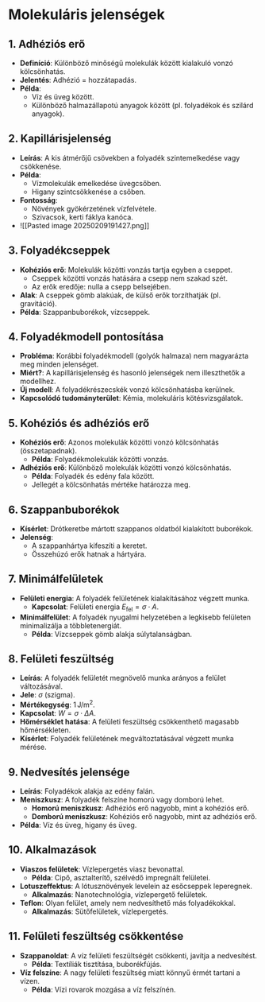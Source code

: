# Molekuláris jelenségek

## 1. Adhéziós erő
- **Definíció**: Különböző minőségű molekulák között kialakuló vonzó kölcsönhatás.
- **Jelentés**: Adhézió = hozzátapadás.
- **Példa**: 
  - Víz és üveg között.
  - Különböző halmazállapotú anyagok között (pl. folyadékok és szilárd anyagok).

## 2. Kapillárisjelenség
- **Leírás**: A kis átmérőjű csövekben a folyadék szintemelkedése vagy csökkenése.
- **Példa**: 
  - Vízmolekulák emelkedése üvegcsőben.
  - Higany szintcsökkenése a csőben.
- **Fontosság**:
  - Növények gyökérzetének vízfelvétele.
  - Szivacsok, kerti fáklya kanóca.
- ![[Pasted image 20250209191427.png]]

## 3. Folyadékcseppek
- **Kohéziós erő**: Molekulák közötti vonzás tartja egyben a cseppet.
  - Cseppek közötti vonzás hatására a csepp nem szakad szét.
  - Az erők eredője: nulla a csepp belsejében.
- **Alak**: A cseppek gömb alakúak, de külső erők torzíthatják (pl. gravitáció).
- **Példa**: Szappanbuborékok, vízcseppek.

## 4. Folyadékmodell pontosítása
- **Probléma**: Korábbi folyadékmodell (golyók halmaza) nem magyarázta meg minden jelenséget.
- **Miért?**: A kapillárisjelenség és hasonló jelenségek nem illeszthetők a modellhez.
- **Új modell**: A folyadékrészecskék vonzó kölcsönhatásba kerülnek.
- **Kapcsolódó tudományterület**: Kémia, molekuláris kötésvizsgálatok.

## 5. Kohéziós és adhéziós erő
- **Kohéziós erő**: Azonos molekulák közötti vonzó kölcsönhatás (összetapadnak).
  - **Példa**: Folyadékmolekulák közötti vonzás.
- **Adhéziós erő**: Különböző molekulák közötti vonzó kölcsönhatás.
  - **Példa**: Folyadék és edény fala között.
  - Jellegét a kölcsönhatás mértéke határozza meg.
  
## 6. Szappanbuborékok
- **Kísérlet**: Drótkeretbe mártott szappanos oldatból kialakított buborékok.
- **Jelenség**: 
  - A szappanhártya kifeszíti a keretet.
  - Összehúzó erők hatnak a hártyára.

## 7. Minimálfelületek
- **Felületi energia**: A folyadék felületének kialakításához végzett munka.
  - **Kapcsolat**: Felületi energia $E_{\text{fel}} = \sigma \cdot A$.
- **Minimálfelület**: A folyadék nyugalmi helyzetében a legkisebb felületen minimalizálja a többletenergiát.
  - **Példa**: Vízcseppek gömb alakja súlytalanságban.

## 8. Felületi feszültség
- **Leírás**: A folyadék felületét megnövelő munka arányos a felület változásával.
- **Jele**: $\sigma$ (szigma).
- **Mértékegység**: $1 \, \text{J/m}^2$.
- **Kapcsolat**: $W = \sigma \cdot \Delta A$.
- **Hőmérséklet hatása**: A felületi feszültség csökkenthető magasabb hőmérsékleten.
- **Kísérlet**: Folyadék felületének megváltoztatásával végzett munka mérése.

## 9. Nedvesítés jelensége
- **Leírás**: Folyadékok alakja az edény falán.
- **Meniszkusz**: A folyadék felszíne homorú vagy domború lehet.
  - **Homorú meniszkusz**: Adhéziós erő nagyobb, mint a kohéziós erő.
  - **Domború meniszkusz**: Kohéziós erő nagyobb, mint az adhéziós erő.
- **Példa**: Víz és üveg, higany és üveg.
  
## 10. Alkalmazások
- **Viaszos felületek**: Vízlepergetés viasz bevonattal.
  - **Példa**: Cipő, asztalterítő, szélvédő impregnált felületei.
- **Lotuszeffektus**: A lótusznövények levelein az esőcseppek leperegnek.
  - **Alkalmazás**: Nanotechnológia, vízlepergető felületek.
- **Teflon**: Olyan felület, amely nem nedvesíthető más folyadékokkal.
  - **Alkalmazás**: Sütőfelületek, vízlepergetés.

## 11. Felületi feszültség csökkentése
- **Szappanoldat**: A víz felületi feszültségét csökkenti, javítja a nedvesítést.
  - **Példa**: Textíliák tisztítása, buborékfújás.
- **Víz felszíne**: A nagy felületi feszültség miatt könnyű érmét tartani a vízen.
  - **Példa**: Vízi rovarok mozgása a víz felszínén.